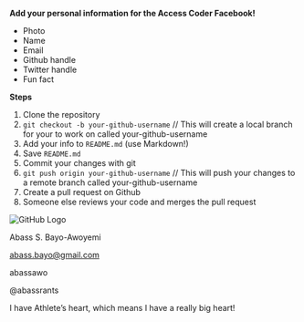 **Add your personal information for the Access Coder Facebook!**

* Photo
* Name
* Email
* Github handle
* Twitter handle
* Fun fact

**Steps**

1. Clone the repository
2. `git checkout -b your-github-username` // This will create a local branch for your to work on called your-github-username
3. Add your info to `README.md` (use Markdown!)
4. Save `README.md`
5. Commit your changes with git
6. `git push origin your-github-username` // This will push your changes to a remote branch called your-github-username
7. Create a pull request on Github
8. Someone else reviews your code and merges the pull request 


![GitHub Logo](https://fbcdn-sphotos-h-a.akamaihd.net/hphotos-ak-xfa1/v/t1.0-9/264722_650031450040_2447902_n.jpg?oh=d6c1cf0da113992651012b9fd1c3d169&oe=55811F1C&__gda__=1433966652_7f700de652fbfbf28382d4458a74d846)

Abass S. Bayo-Awoyemi

abass.bayo@gmail.com

abassawo

@abassrants

I have Athlete’s heart, which means I have a really big heart!

